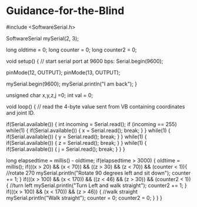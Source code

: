 # Guidance-for-the-Blind


#include <SoftwareSerial.h>

SoftwareSerial mySerial(2, 3);

long oldtime = 0;
long counter = 0;
long counter2 = 0;

void setup()
{
  // start serial port at 9600 bps:
  Serial.begin(9600);

  pinMode(12, OUTPUT);
  pinMode(13, OUTPUT);
  
  mySerial.begin(9600);
  mySerial.println("I am back");
}

unsigned char x,y,z,j =0;
int val = 0;

void loop()
{
// read the 4-byte value sent from VB containing coordinates and joint ID. 
  
  if(Serial.available())
  {
    int incoming = Serial.read();
    if (incoming == 255)
          while(1)
      {
        if(Serial.available())
        {
          x = Serial.read();
          break;
        }
      }
      while(1)
      {
        if(Serial.available())
        {
          y = Serial.read();
          break;
        }
      }
      while(1)
      {
        if(Serial.available())
        {
          z = Serial.read();
          break;
        }
      }
      while(1)
      {
        if(Serial.available())
        {
          j = Serial.read();
          break;
        }
      }
    } 
  
  long elapsedtime = millis() - oldtime;
  if(elapsedtime > 3000)
  {
    oldtime = millis();
    if(((x > 20) && (x < 70)) && ((z > 30) && (z < 70)) && (counter < 1)){ //rotate 270
      mySerial.println("Rotate 90 degrees left and sit down");
      counter += 1;
    }
    if(((x > 100) && (x < 170)) && ((z < 46) && (z > 30)) && (counter2 < 1)){ //turn left
      mySerial.println("Turn Left and walk straight");
      counter2 += 1;
    }
    if(((x > 100) && (x < 170)) && (z > 46)) { //walk straight
      mySerial.println("Walk straight");
      counter = 0;
      counter2 = 0;
    }
  }
}
